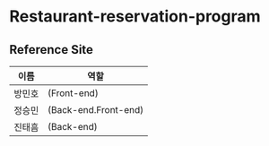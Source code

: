 # Restaurant-reservation-program

## Reference Site

| 이름   | 역할  |
| ------ | ------ |
| 방민호 | (Front-end)|
| 정승민 | (Back-end.Front-end) |
| 진태흠 | (Back-end) |
